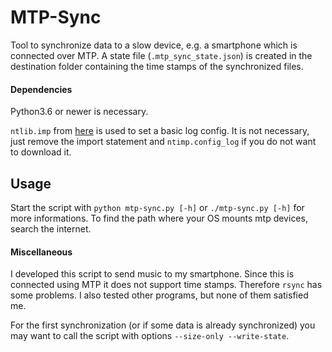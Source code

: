 # MTP-Sync

Tool to synchronize data to a slow device, e.g. a smartphone which is connected over MTP.
A state file (`.mtp_sync_state.json`) is created in the destination folder containing the time stamps of the synchronized files.


#### Dependencies

Python3.6 or newer is necessary.

`ntlib.imp` from [here](https://github.com/lugino-emeritus/py-ntlib) is used to set a basic log config. It is not necessary, just remove the import statement and `ntimp.config_log` if you do not want to download it.


## Usage

Start the script with `python mtp-sync.py [-h]` or `./mtp-sync.py [-h]` for more informations.
To find the path where your OS mounts mtp devices, search the internet.


#### Miscellaneous

I developed this script to send music to my smartphone. Since this is connected using MTP it does not support time stamps. Therefore `rsync` has some problems. I also tested other programs, but none of them satisfied me.

For the first synchronization (or if some data is already synchronized) you may want to call the script with options `--size-only --write-state`.
